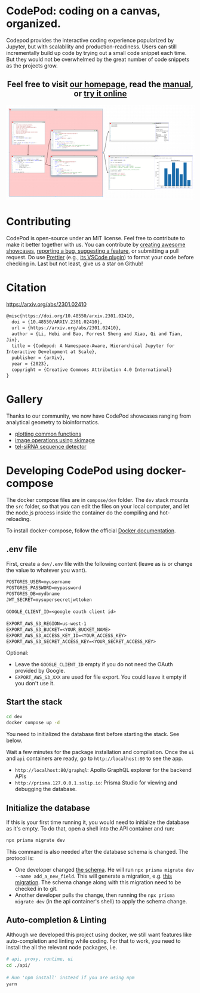 # CodePod: coding on a canvas, organized.

Codepod provides the interactive coding experience popularized by Jupyter, but
with scalability and production-readiness. Users can still incrementally build
up code by trying out a small code snippet each time. But they would not be
overwhelmed by the great number of code snippets as the projects grow.

<div align="center"><h2>Feel free to
  visit <a href="https://codepod.io" target="_blank">our homepage</a>,
  read the <a href="https://codepod.io/docs/manual/" target="_blank">manual</a>,
  or <a href="https://app.codepod.io" target="_blank">try it online</a>
</h2></div>

![screenshot](./screenshot-canvas.png)

# Contributing

CodePod is open-source under an MIT license. Feel free to contribute to make
it better together with us. You can contribute by [creating awesome showcases](#gallery), 
[reporting a bug, suggesting a feature](https://github.com/codepod-io/codepod/issues), 
or submitting a pull request. 
Do use [Prettier](https://prettier.io/) (e.g., [its VSCode
plugin](https://marketplace.visualstudio.com/items?itemName=esbenp.prettier-vscode))
to format your code before checking in. 
Last but not least, give us a star on Github! 

# Citation

https://arxiv.org/abs/2301.02410

```
@misc{https://doi.org/10.48550/arxiv.2301.02410,
  doi = {10.48550/ARXIV.2301.02410},
  url = {https://arxiv.org/abs/2301.02410},
  author = {Li, Hebi and Bao, Forrest Sheng and Xiao, Qi and Tian, Jin},
  title = {Codepod: A Namespace-Aware, Hierarchical Jupyter for Interactive Development at Scale},
  publisher = {arXiv},
  year = {2023},
  copyright = {Creative Commons Attribution 4.0 International}
}
```

# Gallery 

Thanks to our community, we now have CodePod showcases ranging from analytical geometry to bioinformatics. 

* [plotting common functions](https://app.codepod.io/repo/2ncnioylo9abo3otdxjs)
* [image operations using skimage](https://user-images.githubusercontent.com/44469195/239033643-decbd7ae-29bb-44b9-af33-d4cb7c2bce46.png)
* [tel-siRNA sequence detector](https://app.codepod.io/repo/b94n7n00a9395xwhv1o8)

# Developing CodePod using docker-compose

The docker compose files are in `compose/dev` folder. The `dev` stack mounts the
`src` folder, so that you can edit the files on your local computer, and let the
node.js process inside the container do the compiling and hot-reloading.

To install docker-compose, follow the official [Docker documentation](https://docs.docker.com/compose/install/linux/).

## .env file

First, create a `dev/.env` file with the following content (leave as is or change the value to
whatever you want).

```properties
POSTGRES_USER=myusername
POSTGRES_PASSWORD=mypassword
POSTGRES_DB=mydbname
JWT_SECRET=mysupersecretjwttoken

GOOGLE_CLIENT_ID=<google oauth client id>

EXPORT_AWS_S3_REGION=us-west-1
EXPORT_AWS_S3_BUCKET=<YOUR_BUCKET_NAME>
EXPORT_AWS_S3_ACCESS_KEY_ID=<YOUR_ACCESS_KEY>
EXPORT_AWS_S3_SECRET_ACCESS_KEY=<YOUR_SECRET_ACCESS_KEY>
```

Optional:

- Leave the `GOOGLE_CLIENT_ID` empty if you do not need the OAuth provided by Google.
- `EXPORT_AWS_S3_XXX` are used for file export. You could leave it empty if you don't use it.

## Start the stack

```bash
cd dev
docker compose up -d
```

You need to initialized the database first before starting the stack. See below.

Wait a few minutes for the package installation and compilation. Once the `ui` and
`api` containers are ready, go to `http://localhost:80` to see the app.

- `http://localhost:80/graphql`: Apollo GraphQL explorer for the backend APIs
- `http://prisma.127.0.0.1.sslip.io`: Prisma Studio for viewing and debugging the database.

## Initialize the database

If this is your first time running it, you would need to initialize the database as it's empty. To do that, open a shell into the API container and run:

```bash
npx prisma migrate dev
```

This command is also needed after the database schema is changed. The protocol is:

- One developer changed [the schema](./api/prisma/schema.prisma). He will run
  `npx prisma migrate dev --name add_a_new_field`. This will generate a
  migration, e.g. [this
  migration](./api/prisma/migrations/20221206194247_add_google_login/migration.sql).
  The schema change along with this migration need to be checked in to git.
- Another developer pulls the change, then running the `npx prisma migrate dev` (in the api container's shell) to apply the schema change.

## Auto-completion & Linting

Although we developed this project using docker, we still want features like auto-completion and linting while coding. For that to work, you need to install the all the relevant node packages, i.e.

```bash
# api, proxy, runtime, ui
cd ./api/

# Run 'npm install' instead if you are using npm
yarn
```
